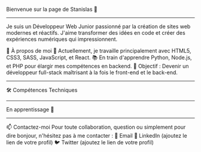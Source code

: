 Bienvenue sur la page de Stanislas 👋<br>

---------------------------------------------------------------------------------------------------------------

Je suis un Développeur Web Junior passionné par la création de sites web modernes et réactifs. J'aime transformer des idées en code et créer des expériences numériques qui impressionnent.

💼 À propos de moi
🌱 Actuellement, je travaille principalement avec HTML5, CSS3, SASS, JavaScript, et React.
📚 En train d'apprendre Python, Node.js, et PHP pour élargir mes compétences en backend.
🎯 Objectif : Devenir un développeur full-stack maîtrisant à la fois le front-end et le back-end.

---------------------------------------------------------------------------------------------------------------

🛠️ Compétences Techniques

---------------------------------------------------------------------------------------------------------------

En apprentissage 🌱

---------------------------------------------------------------------------------------------------------------

📫 Contactez-moi
Pour toute collaboration, question ou simplement pour dire bonjour, n'hésitez pas à me contacter :
📧 Email
🔗 LinkedIn (ajoutez le lien de votre profil)
🐦 Twitter (ajoutez le lien de votre profil)
